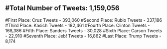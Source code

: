 #Total Number of Tweets: 1,159,056 
---
#First Place: Cruz Tweets - 393,060
#Second Place: Rubio Tweets - 337,186
#Third Place: Kasich Tweets - 182,461
#Fourth Place: Clinton Tweets - 168,386
#Fifth Place: Sanders Tweets - 30,028
#Sixth Place: Carson Tweets - 22,910
#Seventh Place: Jeb! Tweets - 16,862
#Last Place: Trump Tweets - 8,174
